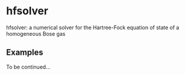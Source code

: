 # hfsolver
hfsolver: a numerical solver for the Hartree-Fock equation of state of a homogeneous Bose gas

## Examples
To be continued...
